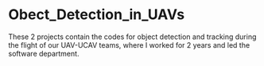 # Obect_Detection_in_UAVs

These 2 projects contain the codes for object detection and tracking during the flight of our UAV-UCAV teams,
where I worked for 2 years and led the software department. 

